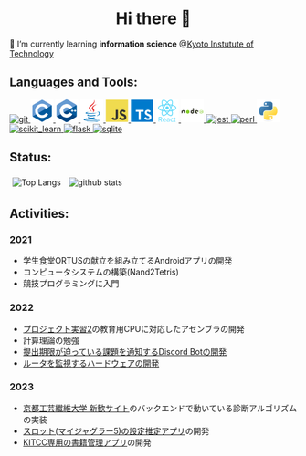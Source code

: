 <h1 align="center">Hi there 👋</h1>

<!--
**kimurash/kimurash** is a ✨ _special_ ✨ repository because its `README.md` (this file) appears on your GitHub profile.

Here are some ideas to get you started:

- 🔭 I’m currently working on ...
- 🌱 I’m currently learning ...
- 👯 I’m looking to collaborate on ...
- 🤔 I’m looking for help with ...
- 💬 Ask me about ...
- 📫 How to reach me: ...
- 😄 Pronouns: ...
- ⚡ Fun fact: ...
-->

🌱 I’m currently learning **information science**
@[Kyoto Instutute of Technology](https://www.is.kit.ac.jp/)

## Languages and Tools:
<p align="left">
  <a href="https://git-scm.com/" target="_blank" rel="noreferrer">
    <img src="https://www.vectorlogo.zone/logos/git-scm/git-scm-icon.svg" alt="git" width="40" height="40"/>
  </a>
  <a href="https://www.cprogramming.com/" target="_blank" rel="noreferrer">
    <img src="https://raw.githubusercontent.com/devicons/devicon/master/icons/c/c-original.svg" alt="c" width="40" height="40"/>
  </a>
  <a href="https://www.w3schools.com/cpp/" target="_blank" rel="noreferrer">
    <img src="https://raw.githubusercontent.com/devicons/devicon/master/icons/cplusplus/cplusplus-original.svg" alt="cplusplus" width="40" height="40"/>
  </a>
  <a href="https://www.java.com" target="_blank" rel="noreferrer">
    <img src="https://raw.githubusercontent.com/devicons/devicon/master/icons/java/java-original.svg" alt="java" width="40" height="40"/>
  </a>
  <a href="https://developer.mozilla.org/en-US/docs/Web/JavaScript" target="_blank" rel="noreferrer">
    <img src="https://raw.githubusercontent.com/devicons/devicon/master/icons/javascript/javascript-original.svg" alt="javascript" width="40" height="40"/>
  </a>
  <a href="https://www.typescriptlang.org/" target="_blank" rel="noreferrer">
    <img src="https://raw.githubusercontent.com/devicons/devicon/master/icons/typescript/typescript-original.svg" alt="typescript" width="40" height="40"/>
  </a>
  <a href="https://reactjs.org/" target="_blank" rel="noreferrer">
    <img src="https://raw.githubusercontent.com/devicons/devicon/master/icons/react/react-original-wordmark.svg" alt="react" width="40" height="40"/>
  </a>
  <a href="https://nodejs.org" target="_blank" rel="noreferrer">
    <img src="https://raw.githubusercontent.com/devicons/devicon/master/icons/nodejs/nodejs-original-wordmark.svg" alt="nodejs" width="40" height="40"/>
  </a>
  <a href="https://jestjs.io" target="_blank" rel="noreferrer">
    <img src="https://www.vectorlogo.zone/logos/jestjsio/jestjsio-icon.svg" alt="jest" width="40" height="40"/>
  </a>
  <a href="https://www.perl.org/" target="_blank" rel="noreferrer">
    <img src="https://api.iconify.design/logos-perl.svg" alt="perl" width="40" height="40"/>
  </a>
  <a href="https://www.python.org" target="_blank" rel="noreferrer">
    <img src="https://raw.githubusercontent.com/devicons/devicon/master/icons/python/python-original.svg" alt="python" width="40" height="40"/>
  </a>
  <a href="https://scikit-learn.org/" target="_blank" rel="noreferrer">
    <img src="https://upload.wikimedia.org/wikipedia/commons/0/05/Scikit_learn_logo_small.svg" alt="scikit_learn" width="40" height="40"/>
  </a>
  <a href="https://flask.palletsprojects.com/" target="_blank" rel="noreferrer">
    <img src="https://www.vectorlogo.zone/logos/pocoo_flask/pocoo_flask-icon.svg" alt="flask" width="40" height="40"/>
  </a>
  <a href="https://www.sqlite.org/" target="_blank" rel="noreferrer">
    <img src="https://www.vectorlogo.zone/logos/sqlite/sqlite-icon.svg" alt="sqlite" width="40" height="40"/>
  </a>
</p>

## Status:

<p align="left"> 
  <img alt="Top Langs" height="155px" style="margin: 5px" src="https://github-readme-stats-git-masterrstaa-rickstaa.vercel.app/api/top-langs/?username=kimurash&layout=compact&show_icons=true&theme=tokyonight" />
  <img alt="github stats" height="155px" style="margin: 5px" src="https://github-readme-stats-git-masterrstaa-rickstaa.vercel.app/api?username=kimurash&theme=tokyonight&show_icons=ture" />
</p>

## Activities:
### 2021
- 学生食堂ORTUSの献立を組み立てるAndroidアプリの開発
- コンピュータシステムの構築(Nand2Tetris)
- 競技プログラミングに入門

### 2022
- [プロジェクト実習2](https://www.syllabus.kit.ac.jp/?c=detail&pk=1072&schedule_code=12215302&sk=00&dc=01)の教育用CPUに対応したアセンブラの開発
- 計算理論の勉強
- [提出期限が迫っている課題を通知するDiscord Botの開発](https://esa-pages.io/p/sharing/19485/posts/15/e201cf1359bd9cbc3561.html)
- [ルータを監視するハードウェアの開発](https://www.kitcc.org/share/lime/lime62.pdf)

### 2023
- [京都工芸繊維大学 新歓サイト](https://irodori-newcomer2023.pages.dev/)のバックエンドで動いている診断アルゴリズムの実装
- [スロット(マイジャグラー5)の設定推定アプリ](https://my-juggler-estimator.vercel.app/)の開発
- [KITCC専用の書籍管理アプリ](https://www.kitcc.org/library)の開発

